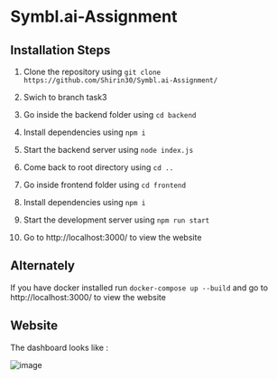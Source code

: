 # Symbl.ai-Assignment

## Installation Steps

1. Clone the repository using `git clone https://github.com/Shirin30/Symbl.ai-Assignment/`

2. Swich to branch task3

3. Go inside the backend folder using `cd backend`

4. Install dependencies using `npm i`

5. Start the backend server using `node index.js`

6. Come back to root directory using `cd ..`

7. Go inside frontend folder using `cd frontend`

8. Install dependencies using `npm i`

9. Start the development server using `npm run start`

10. Go to http://localhost:3000/ to view the website

## Alternately 

If you have docker installed run `docker-compose up --build` and go to http://localhost:3000/ to view the website


## Website 

The dashboard looks like :

![image](https://user-images.githubusercontent.com/63365275/146668287-294a08b9-c508-4a06-8216-6bb3540b21eb.png)
